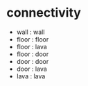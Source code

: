 # connectivity
- wall : wall
- floor : floor
- floor : lava
- floor : door
- door : door
- door : lava
- lava : lava
